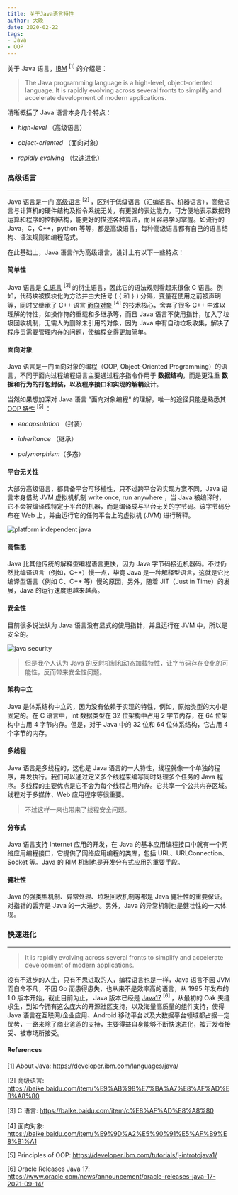 ```yaml
---
title: 关于Java语言特性
author: 大晚
date: 2020-02-22
tags: 
- Java
- OOP
---
```






关于 Java 语言，[IBM](https://developer.ibm.com/languages/java/) <sup>[1]</sup> 的介绍是：



> The Java programming language is a high-level, object-oriented language. It is rapidly evolving across several fronts to simplify and accelerate development of modern applications.



清晰概括了 Java 语言本身几个特点： 

- *high-level* （高级语言）

- *object-oriented* （面向对象）

- *rapidly evolving* （快速进化）





### 高级语言

---

Java 语言是一门 [高级语言](https://baike.baidu.com/item/%E9%AB%98%E7%BA%A7%E8%AF%AD%E8%A8%80) <sup>[2] </sup> ，区别于低级语言（汇编语言、机器语言），高级语言与计算机的硬件结构及指令系统无关，有更强的表达能力，可方便地表示数据的运算和程序的控制结构，能更好的描述各种算法，而且容易学习掌握。如流行的 Java，C，C++，python 等等，都是高级语言，每种高级语言都有自己的语言结构、语法规则和编程范式。



在此基础上，Java 语言作为高级语言，设计上有以下一些特点：




#### 简单性

Java 语言是 [C 语言](https://baike.baidu.com/item/c%E8%AF%AD%E8%A8%80) <sup>[3] </sup> 的衍生语言，因此它的语法规则看起来很像 C 语言。例如，代码块被模块化为方法并由大括号 ( `{` 和 `}` ) 分隔，变量在使用之前被声明等，同时又继承了 C++ 语言 [面向对象](https://baike.baidu.com/item/%E9%9D%A2%E5%90%91%E5%AF%B9%E8%B1%A1) <sup>[4] </sup> 的技术核心，舍弃了很多 C++ 中难以理解的特性，如操作符的重载和多继承等，而且  Java 语言不使用指针，加入了垃圾回收机制，无需人为删除未引用的对象，因为 Java 中有自动垃圾收集，解决了程序员需要管理内存的问题，使编程变得更加简单。




#### 面向对象

Java 语言是一门面向对象的编程（OOP, Object-Oriented Programming）的语言，不同于面向过程编程语言主要通过程序指令作用于 **数据结构**，而是更注重 **数据和行为的打包封装，以及程序接口和实现的解耦设计**。


当然如果想加深对 Java 语言 ”面向对象编程“ 的理解，唯一的途径只能是熟悉其 [OOP 特性](https://developer.ibm.com/tutorials/j-introtojava1/) <sup>[5] </sup> ：

- *encapsulation* （封装）

- *inheritance* （继承）

- *polymorphism*（多态）



#### 平台无关性

大部分高级语言，都具备平台可移植性，只不过跨平台的实现方案不同，Java 语言本身借助 JVM 虚拟机机制 write once, run anywhere ，当 Java 被编译时，它不会被编译成特定于平台的机器，而是编译成与平台无关的字节码。该字节码分布在 Web 上，并由运行它的任何平台上的虚拟机 (JVM) 进行解释。

![platform independent java](http://www.panshenlian.com/images/post/java/platform-independent-java.png)



#### 高性能

Java 比其他传统的解释型编程语言更快，因为 Java 字节码接近机器码。不过仍然比编译语言（例如，C++）慢一点，毕竟 Java 是一种解释型语言，这就是它比编译型语言（例如 C、C++ 等）慢的原因，另外，随着 JIT（Just in Time）的发展，Java 的运行速度也越来越高。



#### 安全性

目前很多说法认为 Java 语言没有显式的使用指针，并且运行在 JVM 中，所以是安全的。



![java security](http://www.panshenlian.com/images/post/java/java-security.png)




> 但是我个人认为 Java 的反射机制和动态加载特性，让字节码存在变化的可能性，反而带来安全性问题。



#### 架构中立

Java 是体系结构中立的，因为没有依赖于实现的特性，例如，原始类型的大小是固定的。在 C 语言中，int 数据类型在 32 位架构中占用 2 字节内存，在 64 位架构中占用 4 字节内存。但是，对于 Java 中的 32 位和 64 位体系结构，它占用 4 个字节的内存。



#### 多线程 

Java 语言是多线程的，这也是 Java 语言的一大特性，线程就像一个单独的程序，并发执行。我们可以通过定义多个线程来编写同时处理多个任务的 Java 程序。多线程的主要优点是它不会为每个线程占用内存。它共享一个公共内存区域。线程对于多媒体、Web 应用程序等很重要。

> 不过这样一来也带来了线程安全问题。



#### 分布式

Java 语言支持 Internet 应用的开发，在 Java 的基本应用编程接口中就有一个网络应用编程接口，它提供了网络应用编程的类库，包括 URL、URLConnection、Socket 等。Java 的 RIM 机制也是开发分布式应用的重要手段。



#### 健壮性

Java 的强类型机制、异常处理、垃圾回收机制等都是 Java 健壮性的重要保证。对指针的丢弃是 Java 的一大进步。另外，Java 的异常机制也是健壮性的一大体现。



###  快速进化

---



> It is rapidly evolving across several fronts to simplify and accelerate development of modern applications.



没有不进步的人生，只有不思进取的人，编程语言也是一样，Java 语言不因 JVM 而自命不凡，不因 Go 而患得患失，也从来不是效率高的语言，从 1995 年发布的 1.0 版本开始，截止目前为止， Java 版本已经是 [Java17](https://www.oracle.com/news/announcement/oracle-releases-java-17-2021-09-14/) <sup>[6] </sup> ，从最初的 Oak 夹缝求生，到如今拥有这么庞大的开源社区支持，以及海量高质量的组件支持，使得 Java 语言在互联网/企业应用、Android 移动平台以及大数据平台领域都占据一定优势，一路来除了商业爸爸的支持，主要得益自身能够不断快速进化，被开发者接受、被市场所接受。



#### References 

[1] About Java: https://developer.ibm.com/languages/java/

[2] 高级语言: https://baike.baidu.com/item/%E9%AB%98%E7%BA%A7%E8%AF%AD%E8%A8%80

[3] C 语言: https://baike.baidu.com/item/c%E8%AF%AD%E8%A8%80

[4] 面向对象: https://baike.baidu.com/item/%E9%9D%A2%E5%90%91%E5%AF%B9%E8%B1%A1

[5] Principles of OOP: https://developer.ibm.com/tutorials/j-introtojava1/

[6] Oracle Releases Java 17: https://www.oracle.com/news/announcement/oracle-releases-java-17-2021-09-14/

